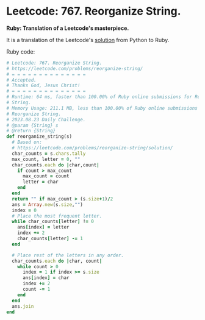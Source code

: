 # Leetcode: 767. Reorganize String.

**Ruby: Translation of a Leetcode's masterpiece.**

It is a translation of the Leetcode's [solution](https://leetcode.com/problems/reorganize-string/solution/) from Python to Ruby.

Ruby code:
```Ruby
# Leetcode: 767. Reorganize String.
# https://leetcode.com/problems/reorganize-string/
# = = = = = = = = = = = = = =
# Accepted.
# Thanks God, Jesus Christ!
# = = = = = = = = = = = = = =
# Runtime: 64 ms, faster than 100.00% of Ruby online submissions for Reorganize
# String.
# Memory Usage: 211.1 MB, less than 100.00% of Ruby online submissions for
# Reorganize String.
# 2023.08.23 Daily Challenge.
# @param {String} s
# @return {String}
def reorganize_string(s)
  # Based on:
  # https://leetcode.com/problems/reorganize-string/solution/
  char_counts = s.chars.tally
  max_count, letter = 0, ""
  char_counts.each do |char,count|
    if count > max_count
      max_count = count
      letter = char
    end
  end
  return "" if max_count > (s.size+1)/2
  ans = Array.new(s.size,"")
  index = 0
  # Place the most frequent letter.
  while char_counts[letter] != 0
    ans[index] = letter
    index += 2
    char_counts[letter] -= 1
  end

  # Place rest of the letters in any order.
  char_counts.each do |char, count|
    while count > 0
      index = 1 if index >= s.size 
      ans[index] = char
      index += 2
      count -= 1
    end
  end
  ans.join
end
```
